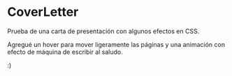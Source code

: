 # CoverLetter
Prueba de una carta de presentación con algunos efectos en CSS.

Agregué un hover para mover ligeramente las páginas y una animación con efecto de máquina de escribir al saludo.

:)

